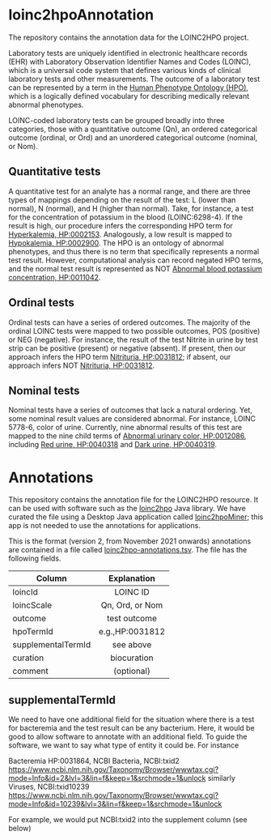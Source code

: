 # loinc2hpoAnnotation

The repository contains the annotation data for the LOINC2HPO project.

Laboratory tests  are uniquely identified in electronic healthcare records (EHR) with Laboratory Observation Identifier Names and Codes (LOINC), which is a universal code system that defines various kinds of clinical laboratory tests and other measurements. 
The outcome of a laboratory test can be represented by a term in the [Human Phenotype Ontology (HPO)](https://hpo.jax.org/app/), which is a logically defined vocabulary for describing medically relevant abnormal phenotypes.


LOINC-coded laboratory tests can be grouped broadly into three categories, those with a quantitative outcome (Qn), an ordered categorical outcome (ordinal, or Ord) and an unordered categorical outcome (nominal, or Nom). 

## Quantitative tests

A quantitative test for an analyte has a normal range, and there are three types of mappings depending on the result of the test: L (lower than normal), N (normal), and H (higher than normal). Take, for instance, a test for the concentration of potassium in the blood (LOINC:6298-4). If the result is high, our procedure infers the corresponding HPO term for [Hyperkalemia, HP:0002153](https://hpo.jax.org/app/browse/term/HP:0002153). Analogously, a low result is mapped to [Hypokalemia, HP:0002900](https://hpo.jax.org/app/browse/term/HP:0002900). The HPO is an ontology of abnormal phenotypes, and thus there is no term that specifically represents a normal test result. However, computational analysis can record negated HPO terms, and the normal test result is represented as NOT [Abnormal blood potassium concentration, HP:0011042](https://hpo.jax.org/app/browse/term/HP:0011042).

## Ordinal tests

Ordinal tests can have a series of ordered outcomes. The majority of the ordinal LOINC tests were mapped to two possible outcomes, POS (positive) or NEG (negative). For instance, the result of the test Nitrite in urine by test strip can be positive (present) or negative (absent). If present, then our approach infers the HPO term [Nitrituria, HP:0031812](https://hpo.jax.org/app/browse/term/HP:0031812); if absent, our approach infers NOT [Nitrituria, HP:0031812](https://hpo.jax.org/app/browse/term/HP:0031812).


## Nominal tests

Nominal tests have a series of outcomes that lack a natural ordering. Yet, some nominal result values are considered abnormal. For instance, LOINC 5778-6, color of urine. Currently, nine abnormal results of this test are mapped to the nine child terms of [Abnormal urinary color, HP:0012086](https://hpo.jax.org/app/browse/term/HP:0012086), including [Red urine, HP:0040318](https://hpo.jax.org/app/browse/term/HP:0040318) and [Dark urine, HP:0040319](https://hpo.jax.org/app/browse/term/HP:0040319).

# Annotations

This repository contains the annotation file for the LOINC2HPO resource. It can be used with software such as the
[loinc2hpo](https://github.com/monarch-initiative/loinc2hpo) Java library. We have curated the file using a Desktop Java application called [loinc2hpoMiner](https://github.com/pnrobinson/loinc2hpoMiner); this app is not needed to use the annotations for applications.

This is the format (version 2, from November 2021 onwards)
annotations are contained in a file called [loinc2hpo-annotations.tsv](https://github.com/TheJacksonLaboratory/loinc2hpoAnnotation/blob/master/loinc2hpo-annotations.tsv). The file has the following fields.


| Column             |     Explanation      |
|--------------------|:--------------------:|
| loincId            |  LOINC ID            |
| loincScale         |  Qn, Ord, or Nom     |
| outcome            | test outcome         |     
| hpoTermId          |  e.g.,HP:0031812     |
| supplementalTermId |  see above           |
| curation           | biocuration          |
| comment            | (optional)           |



## supplementalTermId

We need to have one additional field for the situation where there is a test for bacteremia and the test result can be any bacterium. Here, it would be good to allow software to annotate with an additional field. To guide the software, we want to
say what type of entity it could be. For instance

Bacteremia HP:0031864, NCBI Bacteria, NCBI:txid2
https://www.ncbi.nlm.nih.gov/Taxonomy/Browser/wwwtax.cgi?mode=Info&id=2&lvl=3&lin=f&keep=1&srchmode=1&unlock
similarly Viruses, NCBI:txid10239
https://www.ncbi.nlm.nih.gov/Taxonomy/Browser/wwwtax.cgi?mode=Info&id=10239&lvl=3&lin=f&keep=1&srchmode=1&unlock

For example, we would put NCBI:txid2 into the supplement column (see below)


